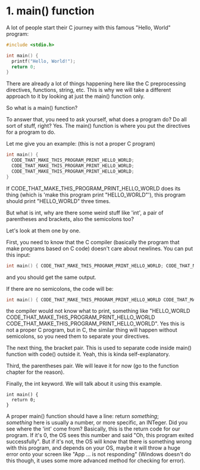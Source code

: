 # 1. main() function

A lot of people start their C journey with this famous "Hello, World" program:

```c
#include <stdio.h>

int main() {
  printf("Hello, World!");
  return 0;
}
```

There are already a lot of things happening here like the C preprocessing directives, functions, string, etc. This is why we will take a different approach to it by looking at just the main() function only.

So what is a main() function?

To answer that, you need to ask yourself, what does a program do? Do all sort of stuff, right? Yes. The main() function is where you put the directives for a program to do.

Let me give you an example: (this is not a proper C program)

```c
int main() {
  CODE_THAT_MAKE_THIS_PROGRAM_PRINT_HELLO_WORLD;
  CODE_THAT_MAKE_THIS_PROGRAM_PRINT_HELLO_WORLD;
  CODE_THAT_MAKE_THIS_PROGRAM_PRINT_HELLO_WORLD;
}
```

If CODE_THAT_MAKE_THIS_PROGRAM_PRINT_HELLO_WORLD does its thing (which is 'make this program print "HELLO_WORLD"'), this program should print "HELLO_WORLD" three times.

But what is int, why are there some weird stuff like 'int', a pair of parentheses and brackets, also the semicolons too?

Let's look at them one by one.

First, you need to know that the C compiler (basically the program that make programs based on C code) doesn't care about newlines. You can put this input:
```c
int main() { CODE_THAT_MAKE_THIS_PROGRAM_PRINT_HELLO_WORLD; CODE_THAT_MAKE_THIS_PROGRAM_PRINT_HELLO_WORLD; CODE_THAT_MAKE_THIS_PROGRAM_PRINT_HELLO_WORLD; }
```
and you should get the same output.

If there are no semicolons, the code will be:
```c
int main() { CODE_THAT_MAKE_THIS_PROGRAM_PRINT_HELLO_WORLD CODE_THAT_MAKE_THIS_PROGRAM_PRINT_HELLO_WORLD CODE_THAT_MAKE_THIS_PROGRAM_PRINT_HELLO_WORLD }
```
the compiler would not know what to print, something like "HELLO_WORLD CODE_THAT_MAKE_THIS_PROGRAM_PRINT_HELLO_WORLD CODE_THAT_MAKE_THIS_PROGRAM_PRINT_HELLO_WORLD". Yes this is not a proper C program, but in C, the similar thing will happen without semicolons, so you need them to separate your directives.

The next thing, the bracket pair. This is used to separate code inside main() function with code() outside it. Yeah, this is kinda self-explanatory.

Third, the parentheses pair. We will leave it for now (go to the function chapter for the reason).

Finally, the int keyword. We will talk about it using this example.

```
int main() {
  return 0;
}
```

A proper main() function should have a line: return *something*;  
*something* here is usually a number, or more specific, an INTeger. Did you see where the 'int' come from? Basically, this is the return code for our program. If it's 0, the OS sees this number and said "Oh, this program exited successfully". But if it's not, the OS will know that there is something wrong with this program, and depends on your OS, maybe it will throw a huge error onto your screen like "App ... is not responding" (Windows doesn't do this though, it uses some more advanced method for checking for error).
